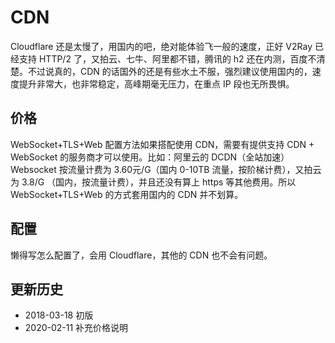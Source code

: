 # CDN

Cloudflare 还是太慢了，用国内的吧，绝对能体验飞一般的速度，正好 V2Ray 已经支持 HTTP/2 了，又拍云、七牛、阿里都不错，腾讯的 h2 还在内测，百度不清楚。不过说真的，CDN 的话国外的还是有些水土不服，强烈建议使用国内的，速度提升非常大，也非常稳定，高峰期毫无压力，在重点 IP 段也无所畏惧。

## 价格

WebSocket+TLS+Web 配置方法如果搭配使用 CDN，需要有提供支持 CDN + WebSocket 的服务商才可以使用。比如：阿里云的 DCDN（全站加速）Websocket 按流量计费为 3.60元/G（国内 0-10TB 流量，按阶梯计费），又拍云为 3.8/G （国内，按流量计费），并且还没有算上 https 等其他费用。所以 WebSocket+TLS+Web 的方式套用国内的  CDN 并不划算。

## 配置

懒得写怎么配置了，会用 Cloudflare，其他的 CDN 也不会有问题。

## 更新历史

- 2018-03-18 初版
- 2020-02-11 补充价格说明
